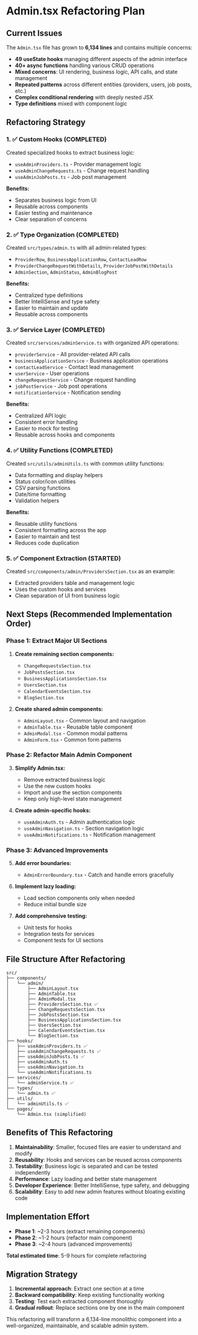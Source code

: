 # Admin.tsx Refactoring Plan

## Current Issues

The `Admin.tsx` file has grown to **6,134 lines** and contains multiple concerns:

- **49 useState hooks** managing different aspects of the admin interface
- **40+ async functions** handling various CRUD operations
- **Mixed concerns**: UI rendering, business logic, API calls, and state management
- **Repeated patterns** across different entities (providers, users, job posts, etc.)
- **Complex conditional rendering** with deeply nested JSX
- **Type definitions** mixed with component logic

## Refactoring Strategy

### 1. ✅ Custom Hooks (COMPLETED)

Created specialized hooks to extract business logic:

- `useAdminProviders.ts` - Provider management logic
- `useAdminChangeRequests.ts` - Change request handling
- `useAdminJobPosts.ts` - Job post management

**Benefits:**
- Separates business logic from UI
- Reusable across components
- Easier testing and maintenance
- Clear separation of concerns

### 2. ✅ Type Organization (COMPLETED)

Created `src/types/admin.ts` with all admin-related types:

- `ProviderRow`, `BusinessApplicationRow`, `ContactLeadRow`
- `ProviderChangeRequestWithDetails`, `ProviderJobPostWithDetails`
- `AdminSection`, `AdminStatus`, `AdminBlogPost`

**Benefits:**
- Centralized type definitions
- Better IntelliSense and type safety
- Easier to maintain and update
- Reusable across components

### 3. ✅ Service Layer (COMPLETED)

Created `src/services/adminService.ts` with organized API operations:

- `providerService` - All provider-related API calls
- `businessApplicationService` - Business application operations
- `contactLeadService` - Contact lead management
- `userService` - User operations
- `changeRequestService` - Change request handling
- `jobPostService` - Job post operations
- `notificationService` - Notification sending

**Benefits:**
- Centralized API logic
- Consistent error handling
- Easier to mock for testing
- Reusable across hooks and components

### 4. ✅ Utility Functions (COMPLETED)

Created `src/utils/adminUtils.ts` with common utility functions:

- Data formatting and display helpers
- Status color/icon utilities
- CSV parsing functions
- Date/time formatting
- Validation helpers

**Benefits:**
- Reusable utility functions
- Consistent formatting across the app
- Easier to maintain and test
- Reduces code duplication

### 5. ✅ Component Extraction (STARTED)

Created `src/components/admin/ProvidersSection.tsx` as an example:

- Extracted providers table and management logic
- Uses the custom hooks and services
- Clean separation of UI from business logic

## Next Steps (Recommended Implementation Order)

### Phase 1: Extract Major UI Sections

1. **Create remaining section components:**
   - `ChangeRequestsSection.tsx`
   - `JobPostsSection.tsx`
   - `BusinessApplicationsSection.tsx`
   - `UsersSection.tsx`
   - `CalendarEventsSection.tsx`
   - `BlogSection.tsx`

2. **Create shared admin components:**
   - `AdminLayout.tsx` - Common layout and navigation
   - `AdminTable.tsx` - Reusable table component
   - `AdminModal.tsx` - Common modal patterns
   - `AdminForm.tsx` - Common form patterns

### Phase 2: Refactor Main Admin Component

3. **Simplify Admin.tsx:**
   - Remove extracted business logic
   - Use the new custom hooks
   - Import and use the section components
   - Keep only high-level state management

4. **Create admin-specific hooks:**
   - `useAdminAuth.ts` - Admin authentication logic
   - `useAdminNavigation.ts` - Section navigation logic
   - `useAdminNotifications.ts` - Notification management

### Phase 3: Advanced Improvements

5. **Add error boundaries:**
   - `AdminErrorBoundary.tsx` - Catch and handle errors gracefully

6. **Implement lazy loading:**
   - Load section components only when needed
   - Reduce initial bundle size

7. **Add comprehensive testing:**
   - Unit tests for hooks
   - Integration tests for services
   - Component tests for UI sections

## File Structure After Refactoring

```
src/
├── components/
│   └── admin/
│       ├── AdminLayout.tsx
│       ├── AdminTable.tsx
│       ├── AdminModal.tsx
│       ├── ProvidersSection.tsx ✅
│       ├── ChangeRequestsSection.tsx
│       ├── JobPostsSection.tsx
│       ├── BusinessApplicationsSection.tsx
│       ├── UsersSection.tsx
│       ├── CalendarEventsSection.tsx
│       └── BlogSection.tsx
├── hooks/
│   ├── useAdminProviders.ts ✅
│   ├── useAdminChangeRequests.ts ✅
│   ├── useAdminJobPosts.ts ✅
│   ├── useAdminAuth.ts
│   ├── useAdminNavigation.ts
│   └── useAdminNotifications.ts
├── services/
│   └── adminService.ts ✅
├── types/
│   └── admin.ts ✅
├── utils/
│   └── adminUtils.ts ✅
└── pages/
    └── Admin.tsx (simplified)
```

## Benefits of This Refactoring

1. **Maintainability**: Smaller, focused files are easier to understand and modify
2. **Reusability**: Hooks and services can be reused across components
3. **Testability**: Business logic is separated and can be tested independently
4. **Performance**: Lazy loading and better state management
5. **Developer Experience**: Better IntelliSense, type safety, and debugging
6. **Scalability**: Easy to add new admin features without bloating existing code

## Implementation Effort

- **Phase 1**: ~2-3 hours (extract remaining components)
- **Phase 2**: ~1-2 hours (refactor main component)
- **Phase 3**: ~2-4 hours (advanced improvements)

**Total estimated time**: 5-9 hours for complete refactoring

## Migration Strategy

1. **Incremental approach**: Extract one section at a time
2. **Backward compatibility**: Keep existing functionality working
3. **Testing**: Test each extracted component thoroughly
4. **Gradual rollout**: Replace sections one by one in the main component

This refactoring will transform a 6,134-line monolithic component into a well-organized, maintainable, and scalable admin system.
